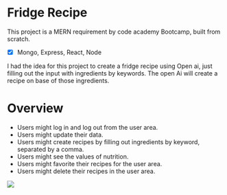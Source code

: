 # Fridge Recipe

This project is a MERN requirement by code academy Bootcamp, built from scratch.

- [x] Mongo, Express, React, Node


I had the idea for this project to create a fridge recipe using Open ai, just filling out the input with ingredients by keywords.
The open Ai will create a recipe on base of those ingredients. 


# Overview

 - Users might log in and log out from the user area.
 - Users might update their data.
 - Users might create recipes by filling out ingredients by keyword, separated by a comma.
 - Users might see the values of nutrition.
 - Users might favorite their recipes for the user area.
 - Users might delete their recipes in the user area.

 ![](./diagram.jpg)    


  
